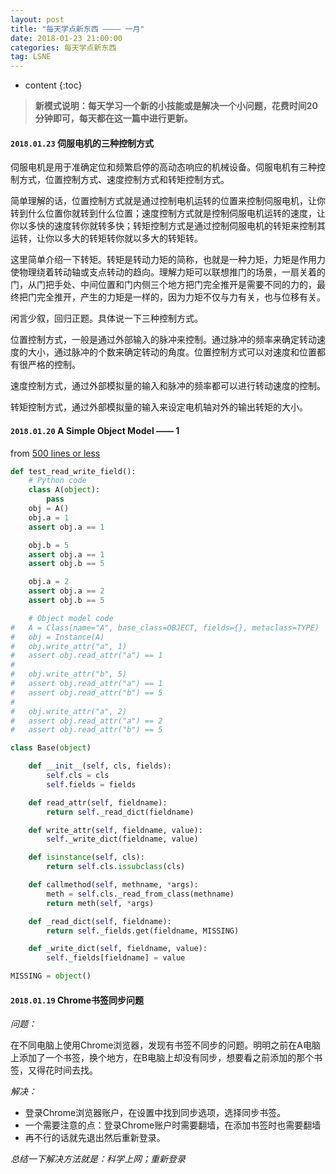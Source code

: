```yaml
---
layout: post
title: "每天学点新东西 ———— 一月"
date: 2018-01-23 21:00:00   
categories: 每天学点新东西
tag: LSNE
---
```

* content
{:toc}

>**新模式说明：每天学习一个新的小技能或是解决一个小问题，花费时间20分钟即可，每天都在这一篇中进行更新。**

<!-- more -->

#### `2018.01.23` 伺服电机的三种控制方式

伺服电机是用于准确定位和频繁启停的高动态响应的机械设备。伺服电机有三种控制方式，位置控制方式、速度控制方式和转矩控制方式。

简单理解的话，位置控制方式就是通过控制电机运转的位置来控制伺服电机，让你转到什么位置你就转到什么位置；速度控制方式就是控制伺服电机运转的速度，让你以多快的速度转你就转多快；转矩控制方式是通过控制伺服电机的转矩来控制其运转，让你以多大的转矩转你就以多大的转矩转。

这里简单介绍一下转矩。转矩是转动力矩的简称，也就是一种力矩，力矩是作用力使物理绕着转动轴或支点转动的趋向。理解力矩可以联想推门的场景，一扇关着的门，从门把手处、中间位置和门内侧三个地方把门完全推开是需要不同的力的，最终把门完全推开，产生的力矩是一样的，因为力矩不仅与力有关，也与位移有关。

闲言少叙，回归正题。具体说一下三种控制方式。

位置控制方式，一般是通过外部输入的脉冲来控制。通过脉冲的频率来确定转动速度的大小，通过脉冲的个数来确定转动的角度。位置控制方式可以对速度和位置都有很严格的控制。

速度控制方式，通过外部模拟量的输入和脉冲的频率都可以进行转动速度的控制。

转矩控制方式，通过外部模拟量的输入来设定电机轴对外的输出转矩的大小。



#### `2018.01.20` A Simple Object Model —— 1

from [500 lines or less](http://aosabook.org/en/500L/a-simple-object-model.html)

``` python
def test_read_write_field():
	# Python code
	class A(object):
		pass
	obj = A()
	obj.a = 1
	assert obj.a == 1

	obj.b = 5
	assert obj.a == 1
	assert obj.b == 5

	obj.a = 2
	assert obj.a == 2
	assert obj.b == 5

	# Object model code 
#	A = Class(name="A", base_class=OBJECT, fields={}, metaclass=TYPE)
#	obj = Instance(A)
#	obj.write_attr("a", 1)
#	assert obj.read_attr("a") == 1
#
#	obj.write_attr("b", 5)
#	assert obj.read_attr("a") == 1
#	assert obj.read_attr("b") == 5
#
#	obj.write_attr("a", 2)
#	assert obj.read_attr("a") == 2
#	assert obj.read_attr("b") == 5

class Base(object)

	def __init__(self, cls, fields):
		self.cls = cls
		self.fields = fields

	def read_attr(self, fieldname):
		return self._read_dict(fieldname)

	def write_attr(self, fieldname, value):
		self._write_dict(fieldname, value)

	def isinstance(self, cls):
		return self.cls.issubclass(cls)

	def callmethod(self, methname, *args):
		meth = self.cls._read_from_class(methname)
		return meth(self, *args)

	def _read_dict(self, fieldname):
		return self._fields.get(fieldname, MISSING)

	def _write_dict(self, fieldname, value):
		self._fields[fieldname] = value

MISSING = object()
```



#### `2018.01.19` Chrome书签同步问题

*问题：*

在不同电脑上使用Chrome浏览器，发现有书签不同步的问题。明明之前在A电脑上添加了一个书签，换个地方，在B电脑上却没有同步，想要看之前添加的那个书签，又得花时间去找。

*解决：*

- 登录Chrome浏览器账户，在设置中找到同步选项，选择同步书签。
- 一个需要注意的点：登录Chrome账户时需要翻墙，在添加书签时也需要翻墙
- 再不行的话就先退出然后重新登录。

*总结一下解决方法就是：科学上网；重新登录*



